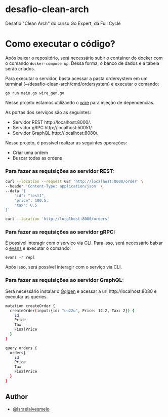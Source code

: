 # desafio-clean-arch
Desafio "Clean Arch" do curso Go Expert, da Full Cycle


# Como executar o código?
Após baixar o repositório, será necessário subir o container do docker com o comando  `docker-compose up`. Dessa forma, o banco de dados e a tabela serão criados.

Para executar o servidor, basta acessar a pasta ordersystem em um terminal (~/desafio-clean-arch/cmd/ordersystem) e executar o comando:

`go run main.go wire_gen.go`

Nesse projeto estamos utilizando o [wire](https://github.com/google/wire) para injeção de dependencias.

As portas dos serviços são as seguintes:
- Servidor REST http://localhost:8000/.
- Servidor gRPC http://localhost:50051/.
- Servidor GraphQL http://localhost:8080/.

Nesse projeto, é possível realizar as seguintes operações:
- Criar uma ordem
- Buscar todas as ordens

### Para fazer as requisições ao servidor REST:

```bash
curl --location --request GET 'http://localhost:8000/order' \
--header 'Content-Type: application/json' \
--data '{
    "id": "test1",
    "price": 100.5,
    "tax": 0.5
}'
```
```bash
curl --location 'http://localhost:8000/orders'
```

###  Para fazer as requisições ao servidor gRPC:
É possível interagir com o serviço via CLI. Para isso, será necessário baixar o [evans](https://github.com/ktr0731/evans?tab=readme-ov-file) e executar o comando:

`evans -r repl`

Após isso, será possível interagir com o serviço via CLI.

### Para fazer as requisições ao servidor GraphQL:
Será necessário instalar o [Gqlgen](https://gqlgen.com/) e acessar a url http://localhost:8080 e executar as queries.

```bash
mutation createOrder {
  createOrder(input:{id: "uu22u", Price: 12.2, Tax: 2}) {
    id
    Price
    Tax
    FinalPrice
  }
}
```
```bash
query orders {
  orders{
    id 
    Price
    Tax
    FinalPrice
  }
}
```

## Author

- [@israelalvesmelo](https://github.com/israelalvesmelo)

